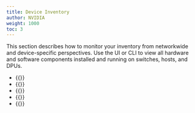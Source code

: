 ```yaml
---
title: Device Inventory
author: NVIDIA
weight: 1000
toc: 3
---
```


This section describes how to monitor your inventory from networkwide and device-specific perspectives. Use the UI or CLI to view all hardware and software components installed and running on switches, hosts, and DPUs.

- {{<link title="Networkwide Inventory">}}
- {{<link title="Switch Inventory">}}
- {{<link title="Host Inventory">}}
- {{<link title="DPU Inventory">}}
- {{<link title="Device Groups">}}